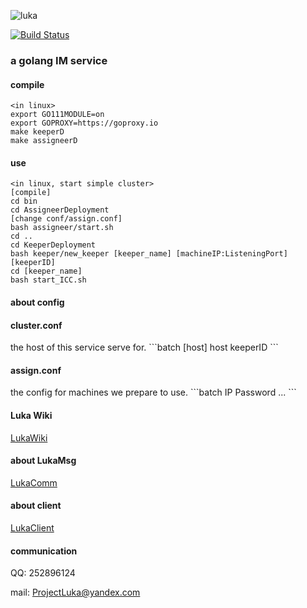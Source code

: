 ![luka](https://i.loli.net/2020/06/08/Sng2LXTsPUD6aod.jpg)

<p></p>

[![Build Status](https://travis-ci.com/dxyinme/Luka.svg?branch=dxyinme)](https://travis-ci.com/dxyinme/Luka)

<h3>a golang IM service</h3>

#### compile

```
<in linux>
export GO111MODULE=on
export GOPROXY=https://goproxy.io
make keeperD
make assigneerD
```

#### use 
```
<in linux, start simple cluster>
[compile]
cd bin
cd AssigneerDeployment
[change conf/assign.conf]
bash assigneer/start.sh
cd ..
cd KeeperDeployment
bash keeper/new_keeper [keeper_name] [machineIP:ListeningPort] [keeperID]
cd [keeper_name]
bash start_ICC.sh
```

#### about config

<h4>cluster.conf</h4>
the host of this service serve for.
```batch
[host] host keeperID
```
<h4>assign.conf</h4>
the config for machines we prepare to use.
```batch
IP Password
...
```



#### Luka Wiki
[LukaWiki](https://github.com/dxyinme/Luka/wiki)

#### about LukaMsg
[LukaComm](https://github.com/dxyinme/LukaComm)

#### about client
[LukaClient](https://github.com/dxyinme/LukaClient)

#### communication
QQ: 252896124 </p>
mail: ProjectLuka@yandex.com 